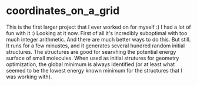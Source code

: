 # coordinates_on_a_grid

This is the first larger project that I ever worked on for myself :) I had a lot of fun with it :) Looking at it now. First of all it's incredibly suboptimal with too much integer arithmetic. And there are much better ways to do this. But still. It runs for a few minustes, and it generates several hundred random initial structures. The structures are good for searvhing the potential energy surface of small molecules. When used as initial strutures for geometry optimization, the global minimum is always identified (or at least what seemed to be the lowest energy known minimum for the structures that I was working with).

